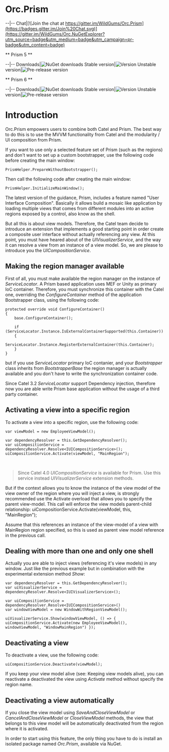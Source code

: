 # Orc.Prism

--|--
Chat|[![Join the chat at https://gitter.im/WildGums/Orc.Prism](https://badges.gitter.im/Join%20Chat.svg)](https://gitter.im/WildGums/Orc.NuGetExplorer?utm_source=badge&utm_medium=badge&utm_campaign=pr-badge&utm_content=badge)

** Prism 5 **

--|--
Downloads|![NuGet downloads](https://img.shields.io/nuget/dt/orc.prism5.svg)
Stable version|![Version](https://img.shields.io/nuget/v/orc.prism5.svg)
Unstable version|![Pre-release version](https://img.shields.io/nuget/vpre/orc.prism5.svg)

** Prism 6 **

--|--
Downloads|![NuGet downloads](https://img.shields.io/nuget/dt/orc.prism6.svg)
Stable version|![Version](https://img.shields.io/nuget/v/orc.prism6.svg)
Unstable version|![Pre-release version](https://img.shields.io/nuget/vpre/orc.prism6.svg)

# Introduction

Orc.Prism empowers users to combine both Catel and Prism. The best way to do this is to use the MVVM functionality from Catel and the modularity / UI composition from Prism. 


If you want to use only a selected feature set of Prism (such as the regions) and don't want to set up a custom bootstrapper, use the following code before creating the main window:

	PrismHelper.PrepareWithoutBootstrapper();

Then call the following code after creating the main window:

	PrismHelper.InitializeMainWindow();

The latest version of the guidance, Prism, includes a feature named "User Interface Composition". Basically it allows build a mosaic like application by loading multiple views that comes from different modules into an active regions exposed by a control, also know as the shell.

But all this is about view models. Therefore, the Catel team decide to introduce an extension that implements a good starting point in order create a composite user interface without actually referencing any view. At this point, you must have heared about of the *UIVisualizerService*, and the way it can resolve a view from an instance of a view model. So, we are please to introduce you the *UICompositionService*.

## Making the region manager available

First of all, you must make available the region manager on the instance of *ServiceLocator*. A Prism based application uses MEF or Unity as primary IoC container. Therefore, you must synchronize this container with the Catel one, overriding the *ConfigureContainer* method of the application Bootstrapper class, using the following code:

	protected override void ConfigureContainer()
	{
	    base.ConfigureContainer();
	
	    if (ServiceLocator.Instance.IsExternalContainerSupported(this.Container))
	    {
	        ServiceLocator.Instance.RegisterExternalContainer(this.Container);
	    }
	}

but if you use *ServiceLocator* primary IoC contanier, and your *Bootstrapper* class inherits from *BootstrapperBase* the region manager is actually available and you don't have to write the synchronization container code.

Since Catel 3.2 *ServiceLocator* support Dependency injection, therefore now you are able write Prism base application without the usage of a third party container.

## Activating a view into a specific region

To activate a view into a specific region, use the following code:

	var viewModel = new EmployeeViewModel();
	
	var dependencyResolver = this.GetDependencyResolver();
	var uiCompositionService = dependencyResolver.Resolve<IUICompositionService>();
	uiCompositionService.Activate(viewModel, "MainRegion");
 
> Since Catel 4.0 *UICompositionService* is available for Prism. Use this service instead *UIVisualizerService* extension methods.

But if the context allows you to know the instance of the view model of the view owner of the region where you will inject a view, is strongly recommended use the Activate overload that allows you to specify the parent view-model. This call will enforce the view models parent-child relationship:
uiCompositionService.Activate(viewModel, this, "MainRegion");

Assume that this references an instance of the view-model of a view with MainRegion region specified, so this is used as parent view model reference in the previous call.

## Dealing with more than one and only one shell

Actually you are able to inject views (referencing it's view models) in any window. Just like the previous example but in combination with the experimental extension method *Show*:

	var dependencyResolver = this.GetDependencyResolver();
	var uiVisualizerService = dependencyResolver.Resolve<IUIVisualizerService>();
	
	var uiCompositionService = dependencyResolver.Resolve<IUICompositionService>()
	var windowViewModel = new WindowWithRegionViewModel();
	
	uiVisualizerService.Show(windowViewModel, () => { uiCompositionService.Activate(new EmployeeViewModel(), windowViewModel, "WindowMainRegion") });

## Deactivating a view

To deactivate a view, use the following code:

	uiCompositionService.Deactivate(viewModel);

If you keep your view model alive (see: Keeping view models alive), you can reactivate a deactivated the view using *Activate* method without specify the region name.

## Deactivating a view automatically

If you close the view model using *SaveAndCloseViewModel* or *CancelAndCloseViewModel* or *CloseViewModel* methods, the view that belongs to this view model will be automatically deactivated from the region where it is activated.

In order to start using this feature, the only thing you have to do is install an isolated package named *Orc.Prism*, available via NuGet.
